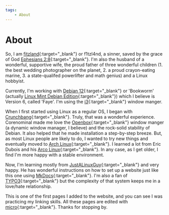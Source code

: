 ```yaml
---
tags:
    - About
---
```


# About

So, I am [fitzland](https://github.com/fitzland){:target="_blank"} or f1tzl4nd, a sinner, saved by the grace of God [Ephesians 2:8](https://biblehub.com/ephesians/2-8.htm){:target="_blank"}. I'm also the husband of a wonderful, supportive wife, the proud father of three wonderful children (1. the best wedding photographer on the planet, 2. a proud crayon-eating marine, 3. a state-qualifed powerlifter and math genius) and a Linux hobbyist. 

Currently, I'm working with [Debian 12](https://www.debian.org/News/2025/20250315){:target="_blank"} or 'Bookworm' (actually [Linux Mint Debian Edition](https://linuxmint.com/download_lmde.php){:target="_blank"}) which I believe is Version 6, called 'Faye'. I'm using the [i3](https://i3wm.org/){:target="_blank"} window manger. 

When I first started using Linux as a regular OS, I began with [Crunchbang](https://crunchbang.org/){:target="_blank"}. Truly, that was a wonderful experience. Corenominal made me love the [Openbox](https://openbox.org/){:target="_blank"} window manger (a dynamic window manager, I believe) and the rock-solid stability of Debian. It also helped that he made installation a step-by-step breeze. But, as most Linux people are likely to do, I wanted to try new things and eventually moved to [Arch Linux](https://archlinux.org/){:target="_blank"}. I learned a lot from Eric Dubois and his [Arco Linux](https://www.arcolinuxd.com/){:target="_blank"}. In any case, as I get older, I find I'm more happy with a stable environment. 

Now, I'm learning mostly from [JustALinuxGuy](https://github.com/drewgrif){:target="_blank"} and very happy. He has wonderful instructions on how to set up a website just like this one using [MkDocs](https://www.mkdocs.org/){:target="_blank"}. I'm also a fan of [TYPO3](https://typo3.org/){:target="_blank"} but the complexity of that system keeps me in a love/hate relationship. 

This is one of the first pages I added to the website, and you can see I was practicing my linking skills. All these pages are edited with [micro](https://micro-editor.github.io/){:target="_blank"}. Thanks for stopping by.
